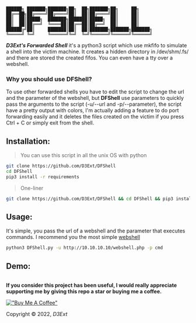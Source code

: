 ```
██████╗ ███████╗███████╗██╗  ██╗███████╗██╗     ██╗     
██╔══██╗██╔════╝██╔════╝██║  ██║██╔════╝██║     ██║     
██║  ██║█████╗  ███████╗███████║█████╗  ██║     ██║     
██║  ██║██╔══╝  ╚════██║██╔══██║██╔══╝  ██║     ██║     
██████╔╝██║     ███████║██║  ██║███████╗███████╗███████╗
╚═════╝ ╚═╝     ╚══════╝╚═╝  ╚═╝╚══════╝╚══════╝╚══════╝                      
```

***D3Ext's Forwarded Shell*** it's a python3 script which use mkfifo to simulate a shell into the victim machine.
It creates a hidden directory in /dev/shm/.fs/ and there are stored the created fifos. You can even have a tty over a webshell.

### Why you should use DFShell?
To use other forwarded shells you have to edit the script to change the url and the parameter of the webshell, but **DFShell** use parameters to quickly pass the arguments to the script (-u/--url and -p/--parameter), the script have a pretty output with colors, I'm actually adding a feature to do port forwarding easily and it deletes the files created on the victim if you press Ctrl + C or simply exit from the shell.

## Installation:

> You can use this script in all the unix OS with python
```sh
git clone https://github.com/D3Ext/DFShell
cd DFShell
pip3 install -r requirements
```

> One-liner
```sh
git clone https://github.com/D3Ext/DFShell && cd DFShell && pip3 install -r requirements
```

## Usage:

It's simple, you pass the url of a webshell and the parameter that executes commands.
I recommend you the most simple [webshell]()

```sh
python3 DFShell.py -u http://10.10.10.10/webshell.php -p cmd
```

## Demo:

<img src="">

**If you consider this project has been useful, I would really appreciate supporting me by giving this repo a star or buying me a coffee.**

[!["Buy Me A Coffee"](https://www.buymeacoffee.com/assets/img/custom_images/orange_img.png)](https://www.buymeacoffee.com/d3ext)

Copyright © 2022, *D3Ext*

